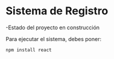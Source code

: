 <h1>Sistema de Registro</h1>

-Estado del proyecto en construcción 

Para ejecutar el sistema, debes poner:   

```npm install react```  
